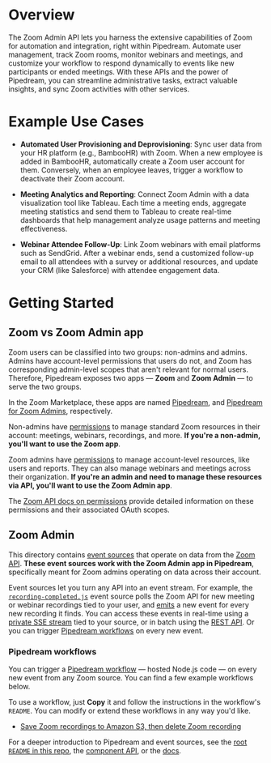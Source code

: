 # Overview

The Zoom Admin API lets you harness the extensive capabilities of Zoom for automation and integration, right within Pipedream. Automate user management, track Zoom rooms, monitor webinars and meetings, and customize your workflow to respond dynamically to events like new participants or ended meetings. With these APIs and the power of Pipedream, you can streamline administrative tasks, extract valuable insights, and sync Zoom activities with other services.

# Example Use Cases

- **Automated User Provisioning and Deprovisioning**: Sync user data from your HR platform (e.g., BambooHR) with Zoom. When a new employee is added in BambooHR, automatically create a Zoom user account for them. Conversely, when an employee leaves, trigger a workflow to deactivate their Zoom account.

- **Meeting Analytics and Reporting**: Connect Zoom Admin with a data visualization tool like Tableau. Each time a meeting ends, aggregate meeting statistics and send them to Tableau to create real-time dashboards that help management analyze usage patterns and meeting effectiveness.

- **Webinar Attendee Follow-Up**: Link Zoom webinars with email platforms such as SendGrid. After a webinar ends, send a customized follow-up email to all attendees with a survey or additional resources, and update your CRM (like Salesforce) with attendee engagement data.

# Getting Started
## Zoom vs Zoom Admin app

Zoom users can be classified into two groups: non-admins and admins. Admins have account-level permissions that users do not, and Zoom has corresponding admin-level scopes that aren't relevant for normal users. Therefore, Pipedream exposes two apps — **Zoom** and **Zoom Admin** — to serve the two groups.

In the Zoom Marketplace, these apps are named [Pipedream](https://marketplace.zoom.us/apps/jGaV-kRrT3igAYnn-J5v2g), and [Pipedream for Zoom Admins](https://marketplace.zoom.us/apps/tZvUsiucR96SqtvfBsemXg), respectively.

Non-admins have [permissions](https://marketplace.zoom.us/docs/guides/authorization/permissions#user-managed-scopes) to manage standard Zoom resources in their account: meetings, webinars, recordings, and more. **If you're a non-admin, you'll want to use the Zoom app**.

Zoom admins have [permissions](https://marketplace.zoom.us/docs/guides/authorization/permissions#account-level-scopes) to manage account-level resources, like users and reports. They can also manage webinars and meetings across their organization. **If you're an admin and need to manage these resources via API, you'll want to use the Zoom Admin app**.

The [Zoom API docs on permissions](https://marketplace.zoom.us/docs/guides/authorization/permissions) provide detailed information on these permissions and their associated OAuth scopes.

## Zoom Admin

This directory contains [event sources](https://docs.pipedream.com/event-sources/) that operate on data from the [Zoom API](https://marketplace.zoom.us/docs/api-reference/introduction). **These event sources work with the Zoom Admin app in Pipedream**, specifically meant for Zoom admins operating on data across their account.

Event sources let you turn any API into an event stream. For example, the [`recording-completed.js`](recording-completed.js) event source polls the Zoom API for new meeting or webinar recordings tied to your user, and [emits](https://github.com/PipedreamHQ/pipedream/blob/master/COMPONENT-API.md#emit) a new event for every new recording it finds. You can access these events in real-time using a [private SSE stream](https://docs.pipedream.com/api/sse/) tied to your source, or in batch using the [REST API](https://docs.pipedream.com/api/rest/). Or you can trigger [Pipedream workflows](#pipedream-workflows) on every new event.

### Pipedream workflows

You can trigger a [Pipedream workflow](https://docs.pipedream.com/workflows/) — hosted Node.js code — on every new event from any Zoom source. You can find a few example workflows below.

To use a workflow, just **Copy** it and follow the instructions in the workflow's `README`. You can modify or extend these workflows in any way you'd like.

- [Save Zoom recordings to Amazon S3, then delete Zoom recording](https://pipedream.com/@dylburger/save-zoom-recordings-to-amazon-s3-p_PACKJG/readme)

For a deeper introduction to Pipedream and event sources, see the [root `README` in this repo](/README.md), the [component API](/COMPONENT-API.md), or the [docs](https://docs.pipedream.com/apps/zoom/).
